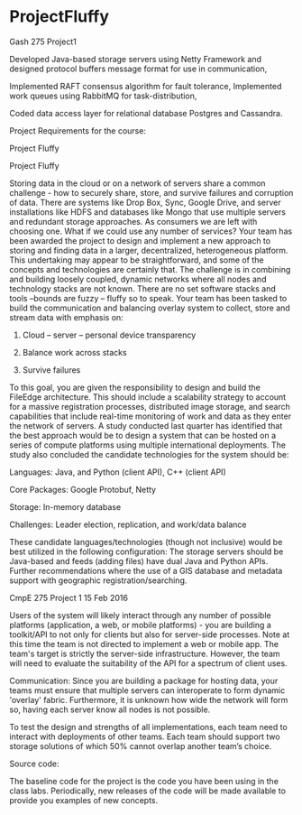 # ProjectFluffy
Gash 275 Project1

Developed Java-based storage servers using Netty Framework and designed protocol buffers message format for use in communication,

Implemented RAFT consensus algorithm for fault tolerance, Implemented work queues using RabbitMQ for task-distribution,

Coded data access layer for relational database Postgres and Cassandra.		



Project Requirements for the course:


Project Fluffy

Project Fluffy

Storing data in the cloud or on a network of servers share a common challenge -
how to securely share, store, and survive failures and corruption of data. There are
systems like Drop Box, Sync, Google Drive, and server installations like HDFS and
databases like Mongo that use multiple servers and redundant storage approaches.
As consumers we are left with choosing one. What if we could use any number of
services?
Your team has been awarded the project to design and implement a new approach
to storing and finding data in a larger, decentralized, heterogeneous platform.
This undertaking may appear to be straightforward, and some of the concepts and
technologies are certainly that. The challenge is in combining and building loosely
coupled, dynamic networks where all nodes and technology stacks are not known.
There are no set software stacks and tools –bounds are fuzzy – fluffy so to speak.
Your team has been tasked to build the communication and balancing overlay
system to collect, store and stream data with emphasis on:

1. Cloud – server – personal device transparency

2. Balance work across stacks

3. Survive failures

To this goal, you are given the responsibility to design and build the FileEdge
architecture. This should include a scalability strategy to account for a massive
registration processes, distributed image storage, and search capabilities that
include real-time monitoring of work and data as they enter the network of servers.
A study conducted last quarter has identified that the best approach would be to
design a system that can be hosted on a series of compute platforms using multiple
international deployments. The study also concluded the candidate technologies for
the system should be:

Languages: Java, and Python (client API), C++ (client API)

Core Packages: Google Protobuf, Netty

Storage: In-memory database

Challenges: Leader election, replication, and work/data balance

These candidate languages/technologies (though not inclusive) would be best
utilized in the following configuration: The storage servers should be Java-based
and feeds (adding files) have dual Java and Python APIs. Further recommendations
where the use of a GIS database and metadata support with geographic
registration/searching.

CmpE 275 Project 1 15 Feb 2016

Users of the system will likely interact through any number of possible platforms
(application, a web, or mobile platforms) - you are building a toolkit/API to not only
for clients but also for server-side processes.
Note at this time the team is not directed to implement a web or mobile app. The
team's target is strictly the server-side infrastructure. However, the team will need
to evaluate the suitability of the API for a spectrum of client uses.

Communication:
Since you are building a package for hosting data, your teams must ensure that
multiple servers can interoperate to form dynamic 'overlay' fabric. Furthermore, it
is unknown how wide the network will form so, having each server know all nodes
is not possible.

To test the design and strengths of all implementations, each team need to interact
with deployments of other teams. Each team should support two storage solutions
of which 50% cannot overlap another team’s choice.

Source code:

The baseline code for the project is the code you have been using in the class labs.
Periodically, new releases of the code will be made available to provide you
examples of new concepts.
